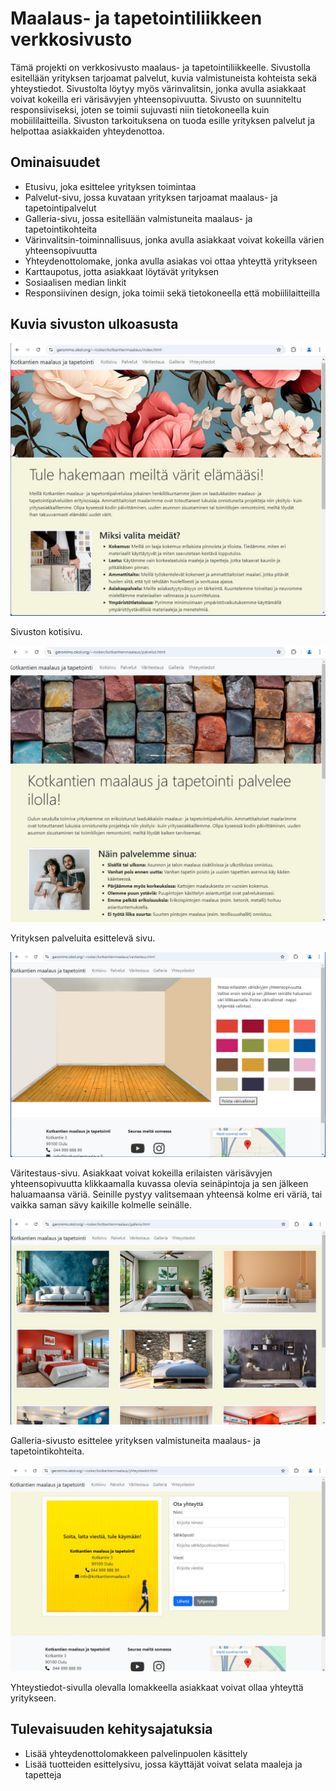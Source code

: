 # Maalaus- ja tapetointiliikkeen verkkosivusto
Tämä projekti on verkkosivusto maalaus- ja tapetointiliikkeelle. Sivustolla esitellään yrityksen tarjoamat palvelut, kuvia valmistuneista kohteista sekä yhteystiedot. Sivustolta löytyy myös värinvalitsin, jonka avulla asiakkaat voivat kokeilla eri värisävyjen yhteensopivuutta. Sivusto on suunniteltu responsiiviseksi, joten se toimii sujuvasti niin tietokoneella kuin mobiililaitteilla. Sivuston tarkoituksena on tuoda esille yrityksen palvelut ja helpottaa asiakkaiden yhteydenottoa.

## Ominaisuudet
- Etusivu, joka esittelee yrityksen toimintaa
- Palvelut-sivu, jossa kuvataan yrityksen tarjoamat maalaus- ja tapetointipalvelut
- Galleria-sivu, jossa esitellään valmistuneita maalaus- ja tapetointikohteita
- Värinvalitsin-toiminnallisuus, jonka avulla asiakkaat voivat kokeilla värien yhteensopivuutta
- Yhteydenottolomake, jonka avulla asiakas voi ottaa yhteyttä yritykseen
- Karttaupotus, jotta asiakkaat löytävät yrityksen
- Sosiaalisen median linkit
- Responsiivinen design, joka toimii sekä tietokoneella että mobiililaitteilla

## Kuvia sivuston ulkoasusta
![Kotisivu](Screenshots/1_kotisivu.JPG)

Sivuston kotisivu.

![Palvelut-sivu](Screenshots/2_palvelut_sivu.JPG)

Yrityksen palveluita esittelevä sivu.

![Väritestaus-sivu](Screenshots/3_varitestaus_sivu.JPG)

Väritestaus-sivu. Asiakkaat voivat kokeilla erilaisten värisävyjen yhteensopivuutta klikkaamalla kuvassa olevia seinäpintoja ja sen jälkeen haluamaansa väriä. Seinille pystyy valitsemaan yhteensä kolme eri väriä, tai vaikka saman sävy kaikille kolmelle seinälle.

![Galleria-sivu](Screenshots/4_galleria_sivu.JPG)

Galleria-sivusto esittelee yrityksen valmistuneita maalaus- ja tapetointikohteita.

![Yhteystiedot-sivu](Screenshots/5_yhteystiedot_sivu.JPG)

Yhteystiedot-sivulla olevalla lomakkeella asiakkaat voivat ollaa yhteyttä yritykseen.

## Tulevaisuuden kehitysajatuksia

- Lisää yhteydenottolomakkeen palvelinpuolen käsittely
- Lisää tuotteiden esittelysivu, jossa käyttäjät voivat selata maaleja ja tapetteja
 
